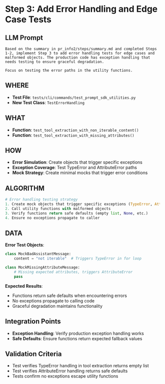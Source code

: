 # Step 3: Add Error Handling and Edge Case Tests

## LLM Prompt
```
Based on the summary in pr_info2/steps/summary.md and completed Steps 1-2, implement Step 3 to add error handling tests for edge cases and malformed objects. The production code has exception handling that needs testing to ensure graceful degradation.

Focus on testing the error paths in the utility functions.
```

## WHERE
- **Test File**: `tests/cli/commands/test_prompt_sdk_utilities.py`
- **New Test Class**: `TestErrorHandling`

## WHAT
- **Function**: `test_tool_extraction_with_non_iterable_content()`
- **Function**: `test_tool_extraction_with_missing_attributes()`

## HOW
- **Error Simulation**: Create objects that trigger specific exceptions
- **Exception Coverage**: Test TypeError and AttributeError paths
- **Mock Strategy**: Create minimal mocks that trigger error conditions

## ALGORITHM
```python
# Error handling testing strategy
1. Create mock objects that trigger specific exceptions (TypeError, AttributeError)
2. Call utility functions with malformed objects
3. Verify functions return safe defaults (empty list, None, etc.)
4. Ensure no exceptions propagate to caller
```

## DATA
**Error Test Objects**:
```python
class MockBadAssistantMessage:
    content = "not iterable"  # Triggers TypeError in for loop

class MockMissingAttributeMessage:
    # Missing expected attributes, triggers AttributeError
    pass
```

**Expected Results**:
- Functions return safe defaults when encountering errors
- No exceptions propagate to calling code
- Graceful degradation maintains functionality

## Integration Points
- **Exception Handling**: Verify production exception handling works
- **Safe Defaults**: Ensure functions return expected fallback values

## Validation Criteria
- Test verifies TypeError handling in tool extraction returns empty list
- Test verifies AttributeError handling returns safe defaults
- Tests confirm no exceptions escape utility functions
